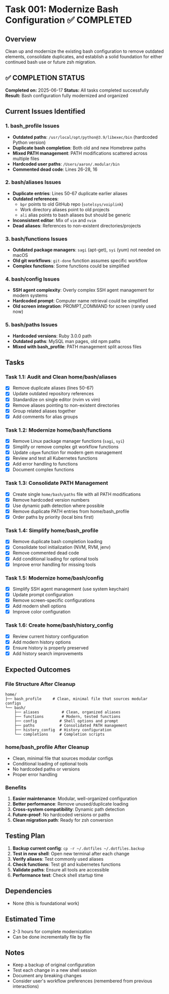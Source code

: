 # Task 001: Modernize Bash Configuration ✅ COMPLETED

## Overview
Clean up and modernize the existing bash configuration to remove outdated elements, consolidate duplicates, and establish a solid foundation for either continued bash use or future zsh migration.

## ✅ COMPLETION STATUS
**Completed on:** 2025-06-17
**Status:** All tasks completed successfully
**Result:** Bash configuration fully modernized and organized

## Current Issues Identified

### 1. bash_profile Issues
- **Outdated paths**: `/usr/local/opt/python@3.9/libexec/bin` (hardcoded Python version)
- **Duplicate bash completion**: Both old and new Homebrew paths
- **Mixed PATH management**: PATH modifications scattered across multiple files
- **Hardcoded user paths**: `/Users/aaron/.modular/bin`
- **Commented dead code**: Lines 26-28, 16

### 2. bash/aliases Issues
- **Duplicate entries**: Lines 50-67 duplicate earlier aliases
- **Outdated references**:
  - `bpr` points to old GitHub repo (`sotelsys/voiplink`)
  - Work directory aliases point to old projects
  - `ali` alias points to bash aliases but should be generic
- **Inconsistent editor**: Mix of `vim` and `nvim`
- **Dead aliases**: References to non-existent directories/projects

### 3. bash/functions Issues
- **Outdated package managers**: `sagi` (apt-get), `syi` (yum) not needed on macOS
- **Old git workflows**: `git-done` function assumes specific workflow
- **Complex functions**: Some functions could be simplified

### 4. bash/config Issues
- **SSH agent complexity**: Overly complex SSH agent management for modern systems
- **Hardcoded prompt**: Computer name retrieval could be simplified
- **Old screen integration**: PROMPT_COMMAND for screen (rarely used now)

### 5. bash/paths Issues
- **Hardcoded versions**: Ruby 3.0.0 path
- **Outdated paths**: MySQL man pages, old npm paths
- **Mixed with bash_profile**: PATH management split across files

## Tasks

### Task 1.1: Audit and Clean home/bash/aliases
- [x] Remove duplicate aliases (lines 50-67)
- [x] Update outdated repository references
- [x] Standardize on single editor (nvim vs vim)
- [x] Remove aliases pointing to non-existent directories
- [x] Group related aliases together
- [x] Add comments for alias groups

### Task 1.2: Modernize home/bash/functions
- [x] Remove Linux package manager functions (`sagi`, `syi`)
- [x] Simplify or remove complex git workflow functions
- [x] Update `cdgem` function for modern gem management
- [x] Review and test all Kubernetes functions
- [x] Add error handling to functions
- [x] Document complex functions

### Task 1.3: Consolidate PATH Management
- [x] Create single `home/bash/paths` file with all PATH modifications
- [x] Remove hardcoded version numbers
- [x] Use dynamic path detection where possible
- [x] Remove duplicate PATH entries from home/bash_profile
- [x] Order paths by priority (local bins first)

### Task 1.4: Simplify home/bash_profile
- [x] Remove duplicate bash completion loading
- [x] Consolidate tool initialization (NVM, RVM, jenv)
- [x] Remove commented dead code
- [x] Add conditional loading for optional tools
- [x] Improve error handling for missing tools

### Task 1.5: Modernize home/bash/config
- [x] Simplify SSH agent management (use system keychain)
- [x] Update prompt configuration
- [x] Remove screen-specific configurations
- [x] Add modern shell options
- [x] Improve color configuration

### Task 1.6: Create home/bash/history_config
- [x] Review current history configuration
- [x] Add modern history options
- [x] Ensure history is properly preserved
- [x] Add history search improvements

## Expected Outcomes

### File Structure After Cleanup
```
home/
├── bash_profile     # Clean, minimal file that sources modular configs
└── bash/
    ├── aliases          # Clean, organized aliases
    ├── functions        # Modern, tested functions
    ├── config          # Shell options and prompt
    ├── paths           # Consolidated PATH management
    ├── history_config  # History configuration
    └── completions     # Completion scripts
```

### home/bash_profile After Cleanup
- Clean, minimal file that sources modular configs
- Conditional loading of optional tools
- No hardcoded paths or versions
- Proper error handling

### Benefits
1. **Easier maintenance**: Modular, well-organized configuration
2. **Better performance**: Remove unused/duplicate loading
3. **Cross-system compatibility**: Dynamic path detection
4. **Future-proof**: No hardcoded versions or paths
5. **Clean migration path**: Ready for zsh conversion

## Testing Plan
1. **Backup current config**: `cp -r ~/.dotfiles ~/.dotfiles.backup`
2. **Test in new shell**: Open new terminal after each change
3. **Verify aliases**: Test commonly used aliases
4. **Check functions**: Test git and kubernetes functions
5. **Validate paths**: Ensure all tools are accessible
6. **Performance test**: Check shell startup time

## Dependencies
- None (this is foundational work)

## Estimated Time
- 2-3 hours for complete modernization
- Can be done incrementally file by file

## Notes
- Keep a backup of original configuration
- Test each change in a new shell session
- Document any breaking changes
- Consider user's workflow preferences (remembered from previous interactions)
